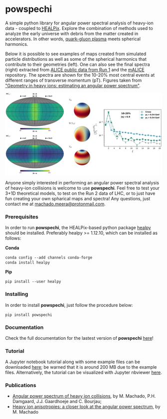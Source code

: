 # powspechi

A simple python library for angular power spectral analysis of heavy-ion data - coupled to [HEALPix](https://healpix.sourceforge.io/). Explore the combination of methods used to analyze the early universe with debris from the matter created in accelerators. In other words, [quark-gluon plasma](https://home.cern/science/physics/heavy-ions-and-quark-gluon-plasma) meets spherical harmonics.

Below it is possible to see examples of maps created from simulated particle distributions as well as some of the spherical harmonics that contribute to their geometries (left). One can also see the final spectra (right) extracted from [ALICE public data from Run 1](http://opendata.cern.ch/record/1106) and the [mALICE](https://github.com/cbourjau/alice-rs/) repository. The spectra are shown for the 10-20% most central events at different ranges of transverse momentum (pT). Figures taken from ["Geometry in heavy ions: estimating an angular power spectrum"](https://www.nbi.ku.dk/english/research/phd_theses/phd_theses_2019/meera_vieira_machado/meera.pdf).

![Simulated maps (left) and power spectra (right)](exmaps_powspec.png)

Anyone simply interested in performing an angular power spectral analysis of heavy-ion collisions is welcome to use **powspechi**. Feel free to test your 3+1D theoretical models, to test on the Run 2 data of LHC, or to just have fun creating your own spharical maps and spectra! Any questions, just contact me at machado.meera@protonmail.com.

### Prerequisites 

In order to run **powspechi**, the HEALPix-based python package [healpy](https://healpy.readthedocs.io/en/latest/index.html) should be installed. Preferably healpy >= 1.12.10, which can be installed as follows:

**Conda**
 
```
conda config --add channels conda-forge
conda install healpy
```

**Pip**

```
pip install --user healpy
```

### Installing

In order to install **powspechi**, just follow the procedure below:
```
pip install powspechi
```

### Documentation

Check the full documentation for the lastest version of **powspechi** [here](https://powspechi.readthedocs.io/en/latest/)!

### Tutorial

A Jupyter notebook tutorial along with some example files can be downloaded [here](https://github.com/m33ra/powspechi/raw/master/tutorial.zip); be warned that it is around 200 MB due to the example files. Alternatively, the tutorial can be visualized with Jupyter nbviewer [here](https://nbviewer.jupyter.org/github/m33ra/powspechi/blob/master/tutorial/Tutorial.ipynb). 

### Publications

* [Angular power spectrum of heavy ion collisions](https://journals.aps.org/prc/abstract/10.1103/PhysRevC.99.054910), by M. Machado, P.H. Damgaard, J.J. Gaardhoeje and C. Bourjau;
* [Heavy ion anisotropies: a closer look at the angular power spectrum](https://arxiv.org/abs/1907.00413), by M. Machado
